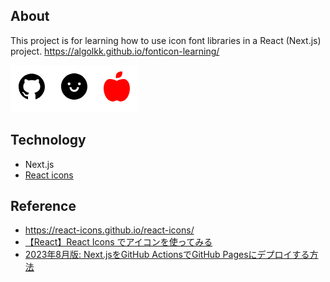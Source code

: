 ## About

This project is for learning how to use icon font libraries in a React (Next.js) project.
https://algolkk.github.io/fonticon-learning/

![Image description](./assets/image.png)

## Technology

-   Next.js
-   [React icons](https://github.com/react-icons/react-icons)

## Reference

-   https://react-icons.github.io/react-icons/
-   [【React】React Icons でアイコンを使ってみる](https://qiita.com/pikimaru/items/bffc051a248f8e2ab2b2)
-   [2023年8月版: Next.jsをGitHub ActionsでGitHub Pagesにデプロイする方法](https://zenn.dev/pino0701/articles/nextjs_github_pages)
